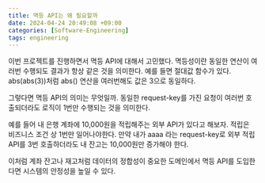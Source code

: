 ```yaml
---
title: 멱등 API는 왜 필요할까
date: 2024-04-24 20:49:08 +09:00
categories: [Software-Engineering]
tags: engineering
---
```


이번 프로젝트를 진행하면서 멱등 API에 대해서 고민했다. 멱등성이란 동일한 연산이 여러번 수행되도 결과가 항상 같은 것을 의미한다. 예를 들면 절대값 함수가 있다. 
abs(abs(3))처럼 abs() 연산을 여러번해도 값은 3으로 동일하다.

그렇다면 멱등 API의 의미는 무엇일까. 동일한 request-key를 가진 요청이 여러번 호출되더라도 로직이 1번만 수행되는 것을 의미한다. 

예를 들어 내 은행 계좌에 10,000원을 적립해주는 외부 API가 있다고 해보자. 적립은 비즈니스 조건 상 1번만 일어나야한다. 만약 내가 aaaa 라는 request-key로 외부 적립 API를 3번 호출하더라도 내 잔고는 10,000원만 증가해야 한다. 

이처럼 계좌 잔고나 재고처럼 데이터의 정합성이 중요한 도메인에서 멱등 API를 도입한다면 시스템의 안정성을 높일 수 있다.  
